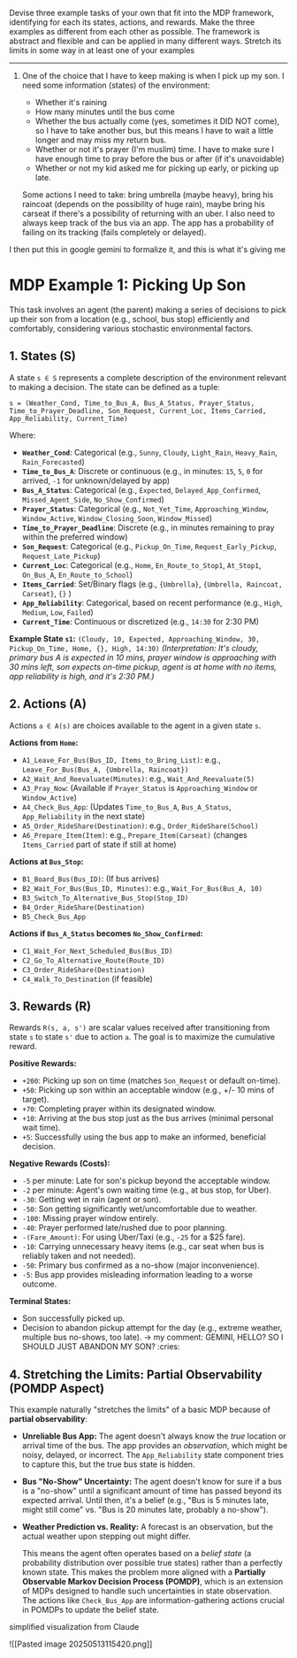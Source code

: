 Devise three example tasks of your own that fit into the MDP framework, identifying for each its states, actions, and rewards. Make the three examples as different from each other as possible. The framework is abstract and flexible and can be applied in many different ways. Stretch its limits in some way in at least one of your examples

--------------

1. One of the choice that I have to keep making is when I pick up my son. I need some information (states) of the environment:
	- Whether it's raining
	- How many minutes until the bus come
	- Whether the bus actually come (yes, sometimes it DID NOT come), so I have to take another bus, but this means I have to wait a little longer and may miss my return bus.
	- Whether or not it's prayer (I'm muslim) time. I have to make sure I have enough time to pray before the bus or after (if it's unavoidable)
	- Whether or not my kid asked me for picking up early, or picking up late.
	  
	Some actions I need to take: bring umbrella (maybe heavy), bring his raincoat (depends on the possibility of huge rain), maybe bring his carseat if there's a possibility of returning with an uber. I also need to always keep track of the bus via an app. The app has a probability of failing on its tracking (fails completely or delayed).

I then put this in google gemini to formalize it, and this is what it's giving me

# MDP Example 1: Picking Up Son

This task involves an agent (the parent) making a series of decisions to pick up their son from a location (e.g., school, bus stop) efficiently and comfortably, considering various stochastic environmental factors.

## 1. States (S)

A state `s ∈ S` represents a complete description of the environment relevant to making a decision. The state can be defined as a tuple:

`s = (Weather_Cond, Time_to_Bus_A, Bus_A_Status, Prayer_Status, Time_to_Prayer_Deadline, Son_Request, Current_Loc, Items_Carried, App_Reliability, Current_Time)`

Where:

* **`Weather_Cond`**: Categorical (e.g., `Sunny`, `Cloudy`, `Light_Rain`, `Heavy_Rain`, `Rain_Forecasted`)
* **`Time_to_Bus_A`**: Discrete or continuous (e.g., in minutes: `15`, `5`, `0` for arrived, `-1` for unknown/delayed by app)
* **`Bus_A_Status`**: Categorical (e.g., `Expected`, `Delayed_App_Confirmed`, `Missed_Agent_Side`, `No_Show_Confirmed`)
* **`Prayer_Status`**: Categorical (e.g., `Not_Yet_Time`, `Approaching_Window`, `Window_Active`, `Window_Closing_Soon`, `Window_Missed`)
* **`Time_to_Prayer_Deadline`**: Discrete (e.g., in minutes remaining to pray within the preferred window)
* **`Son_Request`**: Categorical (e.g., `Pickup_On_Time`, `Request_Early_Pickup`, `Request_Late_Pickup`)
* **`Current_Loc`**: Categorical (e.g., `Home`, `En_Route_to_Stop1`, `At_Stop1`, `On_Bus_A`, `En_Route_to_School`)
* **`Items_Carried`**: Set/Binary flags (e.g., `{Umbrella}`, `{Umbrella, Raincoat, Carseat}`, `{}` )
* **`App_Reliability`**: Categorical, based on recent performance (e.g., `High`, `Medium`, `Low`, `Failed`)
* **`Current_Time`**: Continuous or discretized (e.g., `14:30` for 2:30 PM)

**Example State `s1`:**
`(Cloudy, 10, Expected, Approaching_Window, 30, Pickup_On_Time, Home, {}, High, 14:30)`
*(Interpretation: It's cloudy, primary bus A is expected in 10 mins, prayer window is approaching with 30 mins left, son expects on-time pickup, agent is at home with no items, app reliability is high, and it's 2:30 PM.)*

## 2. Actions (A)

Actions `a ∈ A(s)` are choices available to the agent in a given state `s`.

**Actions from `Home`:**

* `A1_Leave_For_Bus(Bus_ID, Items_to_Bring_List)`: e.g., `Leave_For_Bus(Bus_A, {Umbrella, Raincoat})`
* `A2_Wait_And_Reevaluate(Minutes)`: e.g., `Wait_And_Reevaluate(5)`
* `A3_Pray_Now`: (Available if `Prayer_Status` is `Approaching_Window` or `Window_Active`)
* `A4_Check_Bus_App`: (Updates `Time_to_Bus_A`, `Bus_A_Status`, `App_Reliability` in the next state)
* `A5_Order_RideShare(Destination)`: e.g., `Order_RideShare(School)`
* `A6_Prepare_Item(Item)`: e.g., `Prepare_Item(Carseat)` (changes `Items_Carried` part of state if still at home)

**Actions at `Bus_Stop`:**

* `B1_Board_Bus(Bus_ID)`: (If bus arrives)
* `B2_Wait_For_Bus(Bus_ID, Minutes)`: e.g., `Wait_For_Bus(Bus_A, 10)`
* `B3_Switch_To_Alternative_Bus_Stop(Stop_ID)`
* `B4_Order_RideShare(Destination)`
* `B5_Check_Bus_App`

**Actions if `Bus_A_Status` becomes `No_Show_Confirmed`:**

* `C1_Wait_For_Next_Scheduled_Bus(Bus_ID)`
* `C2_Go_To_Alternative_Route(Route_ID)`
* `C3_Order_RideShare(Destination)`
* `C4_Walk_To_Destination` (if feasible)

## 3. Rewards (R)

Rewards `R(s, a, s')` are scalar values received after transitioning from state `s` to state `s'` due to action `a`. The goal is to maximize the cumulative reward.

**Positive Rewards:**

* `+200`: Picking up son on time (matches `Son_Request` or default on-time).
* `+50`: Picking up son within an acceptable window (e.g., +/- 10 mins of target).
* `+70`: Completing prayer within its designated window.
* `+10`: Arriving at the bus stop just as the bus arrives (minimal personal wait time).
* `+5`: Successfully using the bus app to make an informed, beneficial decision.

**Negative Rewards (Costs):**

* `-5` per minute: Late for son's pickup beyond the acceptable window.
* `-2` per minute: Agent's own waiting time (e.g., at bus stop, for Uber).
* `-30`: Getting wet in rain (agent or son).
* `-50`: Son getting significantly wet/uncomfortable due to weather.
* `-100`: Missing prayer window entirely.
* `-40`: Prayer performed late/rushed due to poor planning.
* `-(Fare_Amount)`: For using Uber/Taxi (e.g., `-25` for a $25 fare).
* `-10`: Carrying unnecessary heavy items (e.g., car seat when bus is reliably taken and not needed).
* `-50`: Primary bus confirmed as a no-show (major inconvenience).
* `-5`: Bus app provides misleading information leading to a worse outcome.

**Terminal States:**

* Son successfully picked up.
* Decision to abandon pickup attempt for the day (e.g., extreme weather, multiple bus no-shows, too late). -> my comment: GEMINI, HELLO? SO I SHOULD JUST ABANDON MY SON? :cries:

## 4. Stretching the Limits: Partial Observability (POMDP Aspect)

This example naturally "stretches the limits" of a basic MDP because of **partial observability**:

* **Unreliable Bus App:** The agent doesn't always know the *true* location or arrival time of the bus. The app provides an *observation*, which might be noisy, delayed, or incorrect. The `App_Reliability` state component tries to capture this, but the true bus state is hidden.
* **Bus "No-Show" Uncertainty:** The agent doesn't know for sure if a bus is a "no-show" until a significant amount of time has passed beyond its expected arrival. Until then, it's a belief (e.g., "Bus is 5 minutes late, might still come" vs. "Bus is 20 minutes late, probably a no-show").
* **Weather Prediction vs. Reality:** A forecast is an observation, but the actual weather upon stepping out might differ.

	This means the agent often operates based on a *belief state* (a probability distribution over possible true states) rather than a perfectly known state. This makes the problem more aligned with a **Partially Observable Markov Decision Process (POMDP)**, which is an extension of MDPs designed to handle such uncertainties in state observation. The actions like `Check_Bus_App` are information-gathering actions crucial in POMDPs to update the belief state. 


simplified visualization from Claude

![[Pasted image 20250513115420.png]]